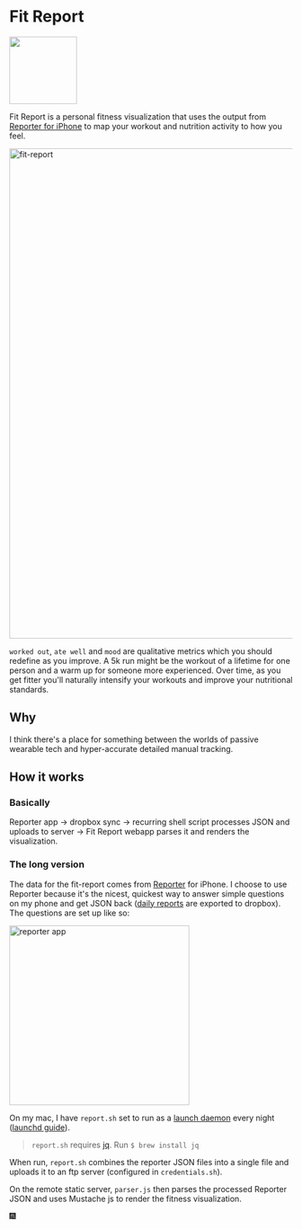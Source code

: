 # Fit Report

<img src="https://dl.dropboxusercontent.com/u/366007/fit%20report/Icon-120%402x.png" width="120">

Fit Report is a personal fitness visualization that uses the output from [Reporter for iPhone][reporter-app] to map your workout and nutrition activity to how you feel.

<img src="https://dl.dropboxusercontent.com/u/366007/fit%20report/screenshot2.png" alt="fit-report" width="873">

`worked out`, `ate well` and `mood` are qualitative metrics which you should redefine as you improve. A 5k run might be the workout of a lifetime for one person and a warm up for someone more experienced. Over time, as you get fitter you'll naturally intensify your workouts and improve your nutritional standards.

## Why

I think there's a place for something between the worlds of passive wearable tech and hyper-accurate detailed manual tracking.

## How it works

### Basically
Reporter app → dropbox sync → recurring shell script processes JSON and uploads to server → Fit Report webapp parses it and renders the visualization.

### The long version

The data for the fit-report comes from [Reporter][reporter-app] for iPhone. I choose to use Reporter because it's the nicest, quickest way to answer simple questions on my phone and get JSON back ([daily reports][reporter-files] are exported to dropbox). The questions are set up like so:

<img src="https://dl.dropboxusercontent.com/u/366007/fit%20report/reporter-questions.png" alt="reporter app" width="320">

On my mac, I have `report.sh` set to run as a [launch daemon][apple-launchd] every night ([launchd guide][guide]).

> `report.sh` requires [jq][jq]. Run `$ brew install jq`

When run, `report.sh` combines the reporter JSON files into a single file and uploads it to an ftp server (configured in `credentials.sh`).

On the remote static server, `parser.js` then parses the processed Reporter JSON and uses Mustache js to render the fitness visualization.

:fireworks:

[blog-post]:http://pketh.github.io
[reporter-app]:http://www.reporter-app.com
[reporter-files]:https://gist.github.com/dbreunig/9315705
[apple-launchd]:https://developer.apple.com/library/mac/documentation/MacOSX/Conceptual/BPSystemStartup/Chapters/CreatingLaunchdJobs.html
[guide]:http://nathangrigg.net/2012/07/schedule-jobs-using-launchd/
[jq]: http://stedolan.github.io/jq
